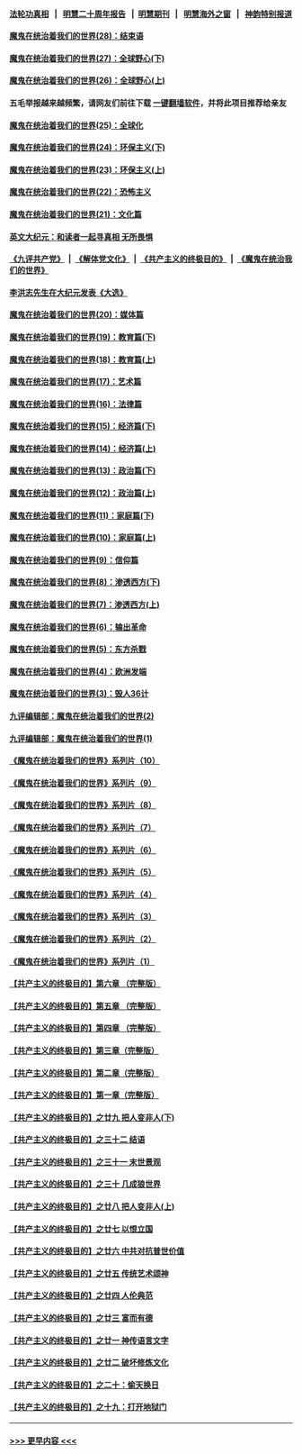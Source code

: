 #### [法轮功真相](https://github.com/gfw-breaker/truth/blob/master/README.md?t=0) &nbsp;&nbsp;|&nbsp;&nbsp; [明慧二十周年报告](https://github.com/gfw-breaker/mh-reports/blob/master/README.md?t=0) &nbsp;&nbsp;|&nbsp;&nbsp;[明慧期刊](https://github.com/gfw-breaker/mh-qikan) &nbsp;&nbsp;|&nbsp;&nbsp; [明慧海外之窗](https://github.com/gfw-breaker/mh-news/blob/master/README.md?t=0) &nbsp;&nbsp;|&nbsp;&nbsp; [神韵特别报道](https://github.com/gfw-breaker/mh-news/blob/master/shenyun.md?t=0)
#### [魔鬼在统治着我们的世界(28)：结束语](../pages/nsc422/n10936246.md?t=07171601) 
#### [魔鬼在统治着我们的世界(27)：全球野心(下)](../pages/nsc422/n10928319.md?t=07171601) 
#### [魔鬼在统治着我们的世界(26)：全球野心(上)](../pages/nsc422/n10900318.md?t=07171601) 
#### 五毛举报越来越频繁，请网友们前往下载 [一键翻墙软件](https://github.com/gfw-breaker/ssr-accounts)，并将此项目推荐给亲友
#### [魔鬼在统治着我们的世界(25)：全球化](../pages/nsc422/n10788205.md?t=07171601) 
#### [魔鬼在统治着我们的世界(24)：环保主义(下)](../pages/nsc422/n10695307.md?t=07171601) 
#### [魔鬼在统治着我们的世界(23)：环保主义(上)](../pages/nsc422/n10688613.md?t=07171601) 
#### [魔鬼在统治着我们的世界(22)：恐怖主义](../pages/nsc422/n10614727.md?t=07171601) 
#### [魔鬼在统治着我们的世界(21)：文化篇](../pages/nsc422/n10597706.md?t=07171601) 
#### [英文大纪元：和读者一起寻真相 无所畏惧](../pages/nsc422/n12542027.md?t=07171601) 
#### [《九评共产党》](https://github.com/begood0513/9ping.md/blob/master/README.md) &nbsp;|&nbsp; [《解体党文化》](../../../../jtdwh.md/blob/master/README.md)  &nbsp;|&nbsp; [《共产主义的终极目的》](../../../../gczydzjmd.md/blob/master/README.md) &nbsp;|&nbsp; [《魔鬼在统治我们的世界》](../../../../mgztzwmdsj.md/blob/master/README.md) 
#### [李洪志先生在大纪元发表《大选》](../pages/nsc422/n12534746.md?t=07171601) 
#### [魔鬼在统治着我们的世界(20)：媒体篇](../pages/nsc422/n10586579.md?t=07171601) 
#### [魔鬼在统治着我们的世界(19)：教育篇(下)](../pages/nsc422/n10564808.md?t=07171601) 
#### [魔鬼在统治着我们的世界(18)：教育篇(上)](../pages/nsc422/n10526970.md?t=07171601) 
#### [魔鬼在统治着我们的世界(17)：艺术篇](../pages/nsc422/n10499093.md?t=07171601) 
#### [魔鬼在统治着我们的世界(16)：法律篇](../pages/nsc422/n10485969.md?t=07171601) 
#### [魔鬼在统治着我们的世界(15)：经济篇(下)](../pages/nsc422/n10469975.md?t=07171601) 
#### [魔鬼在统治着我们的世界(14)：经济篇(上)](../pages/nsc422/n10457370.md?t=07171601) 
#### [魔鬼在统治着我们的世界(13)：政治篇(下)](../pages/nsc422/n10448270.md?t=07171601) 
#### [魔鬼在统治着我们的世界(12)：政治篇(上)](../pages/nsc422/n10444576.md?t=07171601) 
#### [魔鬼在统治着我们的世界(11)：家庭篇(下)](../pages/nsc422/n10440961.md?t=07171601) 
#### [魔鬼在统治着我们的世界(10)：家庭篇(上)](../pages/nsc422/n10435448.md?t=07171601) 
#### [魔鬼在统治着我们的世界(9)：信仰篇](../pages/nsc422/n10432159.md?t=07171601) 
#### [魔鬼在统治着我们的世界(8)：渗透西方(下)](../pages/nsc422/n10429603.md?t=07171601) 
#### [魔鬼在统治着我们的世界(7)：渗透西方(上)](../pages/nsc422/n10426013.md?t=07171601) 
#### [魔鬼在统治着我们的世界(6)：输出革命](../pages/nsc422/n10421536.md?t=07171601) 
#### [魔鬼在统治着我们的世界(5)：东方杀戮](../pages/nsc422/n10417707.md?t=07171601) 
#### [魔鬼在统治着我们的世界(4)：欧洲发端](../pages/nsc422/n10414890.md?t=07171601) 
#### [魔鬼在统治着我们的世界(3)：毁人36计](../pages/nsc422/n10411583.md?t=07171601) 
#### [九评编辑部：魔鬼在统治着我们的世界(2)](../pages/nsc422/n10410036.md?t=07171601) 
#### [九评编辑部：魔鬼在统治着我们的世界(1)](../pages/nsc422/n10406825.md?t=07171601) 
#### [《魔鬼在统治着我们的世界》系列片（10）](../pages/nsc422/n12292670.md?t=07171601) 
#### [《魔鬼在统治着我们的世界》系列片（9）](../pages/nsc422/n12290859.md?t=07171601) 
#### [《魔鬼在统治着我们的世界》系列片（8）](../pages/nsc422/n12287445.md?t=07171601) 
#### [《魔鬼在统治着我们的世界》系列片（7）](../pages/nsc422/n12283425.md?t=07171601) 
#### [《魔鬼在统治着我们的世界》系列片（6）](../pages/nsc422/n12282314.md?t=07171601) 
#### [《魔鬼在统治着我们的世界》系列片（5）](../pages/nsc422/n12281419.md?t=07171601) 
#### [《魔鬼在统治着我们的世界》系列片（4）](../pages/nsc422/n12274024.md?t=07171601) 
#### [《魔鬼在统治着我们的世界》系列片（3）](../pages/nsc422/n12271322.md?t=07171601) 
#### [《魔鬼在统治着我们的世界》系列片（2）](../pages/nsc422/n12269049.md?t=07171601) 
#### [《魔鬼在统治着我们的世界》系列片（1）](../pages/nsc422/n12267575.md?t=07171601) 
#### [【共产主义的终极目的】第六章 （完整版）](../pages/nsc422/n11428913.md?t=07171601) 
#### [【共产主义的终极目的】第五章 （完整版）](../pages/nsc422/n11428912.md?t=07171601) 
#### [【共产主义的终极目的】第四章 （完整版）](../pages/nsc422/n11428907.md?t=07171601) 
#### [【共产主义的终极目的】第三章（完整版）](../pages/nsc422/n11428848.md?t=07171601) 
#### [【共产主义的终极目的】第二章（完整版）](../pages/nsc422/n11428831.md?t=07171601) 
#### [【共产主义的终极目的】第一章（完整版）](../pages/nsc422/n11417651.md?t=07171601) 
#### [【共产主义的终极目的】之廿九 把人变非人(下)](../pages/nsc422/n11344140.md?t=07171601) 
#### [【共产主义的终极目的】之三十二 结语](../pages/nsc422/n11360535.md?t=07171601) 
#### [【共产主义的终极目的】之三十一 末世景观](../pages/nsc422/n11351129.md?t=07171601) 
#### [【共产主义的终极目的】之三十 几成狼世界](../pages/nsc422/n11348280.md?t=07171601) 
#### [【共产主义的终极目的】之廿八 把人变非人(上)](../pages/nsc422/n11340492.md?t=07171601) 
#### [【共产主义的终极目的】之廿七 以恨立国](../pages/nsc422/n11336944.md?t=07171601) 
#### [【共产主义的终极目的】之廿六 中共对抗普世价值](../pages/nsc422/n11324785.md?t=07171601) 
#### [【共产主义的终极目的】之廿五 传统艺术颂神](../pages/nsc422/n11296396.md?t=07171601) 
#### [【共产主义的终极目的】之廿四 人伦典范](../pages/nsc422/n11296397.md?t=07171601) 
#### [【共产主义的终极目的】之廿三 富而有德](../pages/nsc422/n11283598.md?t=07171601) 
#### [【共产主义的终极目的】之廿一 神传语言文字](../pages/nsc422/n11263265.md?t=07171601) 
#### [【共产主义的终极目的】之廿二 破坏修炼文化](../pages/nsc422/n11245728.md?t=07171601) 
#### [【共产主义的终极目的】之二十：偷天换日](../pages/nsc422/n11238846.md?t=07171601) 
#### [【共产主义的终极目的】之十九：打开地狱门](../pages/nsc422/n11206376.md?t=07171601) 

----
#### [ >>> 更早内容 <<< ](../indexes/nsc422-earlier.md)
